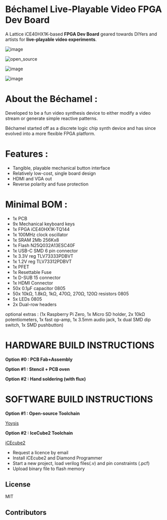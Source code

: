 # Béchamel Live-Playable Video FPGA Dev Board

A Lattice iCE40HX1K-based **FPGA Dev Board** geared towards DIYers and artists for **live-playable video experiments**.

![image](https://github.com/user-attachments/assets/bf17c343-4a2a-4723-ada7-5bc602cbb8f3)

![open_source](https://github.com/user-attachments/assets/3fbdfb6a-2741-4e5c-9634-7913a16e93b9)

![image](https://github.com/user-attachments/assets/ec43d231-f804-41db-ba54-e15a378fc0b0)

![image](https://github.com/user-attachments/assets/5524e9eb-a8dd-4333-9468-72597a95a8ff)

# About the Béchamel :

Developed to be a fun video synthesis device to either modify a video stream or generate simple reactive patterns.

Béchamel started off as a discrete logic chip synth device and has since evolved into a more flexible FPGA platform.


# Features :

- Tangible, playable mechanical button interface
- Relatively low-cost, single board design
- HDMI and VGA out
- Reverse polarity and fuse protection

# Minimal BOM :
- 1x PCB
- 9x Mechanical keyboard keys
- 1x FPGA iCE40HX1K-TQ144
- 1x 100MHz clock oscillator
- 1x SRAM 2Mb 256Kx8
- 1x Flash N25Q032A13ESC40F
- 1x USB-C SMD 6 pin connector
- 1x 3.3V reg TLV73333PDBVT 
- 1x 1.2V reg TLV73312PDBVT
- 1x PFET
- 1x Resettable Fuse
- 1x D-SUB 15 connector
- 1x HDMI Connector 
- 50x 0.1µF capacitor 0805
- 50x  10kΩ, 1.8kΩ, 1kΩ, 470Ω, 270Ω, 120Ω resistors 0805
- 5x LEDs 0805
- 2x Dual-row headers

optional extras : (1x Raspberry Pi Zero, 1x Micro SD holder, 2x 10kΩ potentiometers, 1x fast op-amp, 1x 3.5mm audio jack, 1x dual SMD dip switch, 1x SMD pushbutton)


# HARDWARE BUILD INSTRUCTIONS

**Option #0 : PCB Fab+Assembly**

**Option #1 : Stencil + PCB oven**

**Option #2 : Hand soldering (with flux)**

# SOFTWARE BUILD INSTRUCTIONS

**Option #1 : Open-source Toolchain**

[Yoysis](https://github.com/YosysHQ/yosys)

**Option #2 : IceCube2 Toolchain**

[iCEcube2](https://www.latticesemi.com/iCEcube2)

- Request a licence by email
- Install iCEcube2 and Diamond Programmer
- Start a new project, load verilog files(.v) and pin constraints (.pcf)
- Upload binary file to flash memory

## License

MIT

## Contributors
